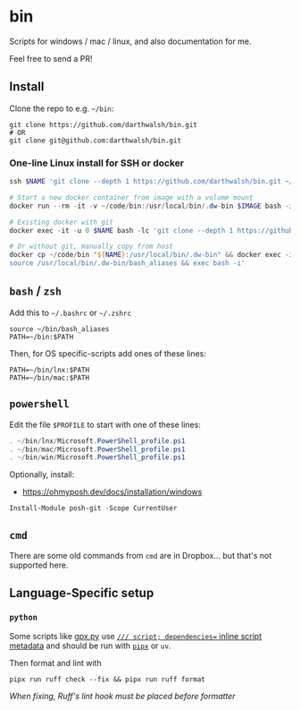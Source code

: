 # bin
Scripts for windows / mac / linux, and also documentation for me.

Feel free to send a PR!

## Install
Clone the repo to e.g. `~/bin`:
```
git clone https://github.com/darthwalsh/bin.git
# OR
git clone git@github.com:darthwalsh/bin.git
```

### One-line Linux install for SSH or docker

```powershell
ssh $NAME 'git clone --depth 1 https://github.com/darthwalsh/bin.git ~/.dw-bin 2>/dev/null || git -C ~/.dw-bin pull && export PATH="$HOME/.dw-bin:$HOME/.dw-bin/lnx:$PATH" && source ~/.dw-bin/bash_aliases && exec bash -i'

# Start a new docker container from image with a volume mount
docker run --rm -it -v ~/code/bin:/usr/local/bin/.dw-bin $IMAGE bash -i -c 'export PATH="/usr/local/bin/.dw-bin:$PATH" && source /usr/local/bin/.dw-bin/bash_aliases && exec bash -i'

# Existing docker with git
docker exec -it -u 0 $NAME bash -lc 'git clone --depth 1 https://github.com/darthwalsh/bin.git /usr/local/bin/.dw-bin 2>/dev/null || git -C /usr/local/bin/.dw-bin pull && source /usr/local/bin/.dw-bin/bash_aliases && exec bash -i'

# Or without git, manually copy from host
docker cp ~/code/bin "${NAME}:/usr/local/bin/.dw-bin" && docker exec -it -u 0 "${NAME}" bash -ic 'export PATH="/usr/local/bin/.dw-bin:$PATH" && 
source /usr/local/bin/.dw-bin/bash_aliases && exec bash -i'
```

## `bash` / `zsh`
Add this to `~/.bashrc` or `~/.zshrc`
```
source ~/bin/bash_aliases
PATH=~/bin:$PATH
```

Then, for OS specific-scripts add ones of these lines:

```
PATH=~/bin/lnx:$PATH
PATH=~/bin/mac:$PATH
```

## `powershell`

Edit the file `$PROFILE` to start with one of these lines:

```powershell
. ~/bin/lnx/Microsoft.PowerShell_profile.ps1
. ~/bin/mac/Microsoft.PowerShell_profile.ps1
. ~/bin/win/Microsoft.PowerShell_profile.ps1
```

Optionally, install:
- https://ohmyposh.dev/docs/installation/windows
```powershell
Install-Module posh-git -Scope CurrentUser
```

## `cmd`

There are some old commands from `cmd` are in Dropbox... but that's not supported here.

## Language-Specific setup

### `python`
Some scripts like [gpx.py](./gpx.py) use [`/// script; dependencies=` inline script metadata](https://packaging.python.org/en/latest/specifications/inline-script-metadata/) and should be run with [`pipx`](https://pipx.pypa.io/) or `uv`.

Then format and lint with 
```
pipx run ruff check --fix && pipx run ruff format
```
*When fixing, Ruff's lint hook must be placed before formatter*

